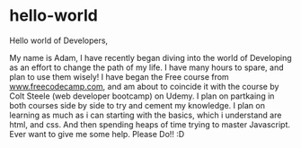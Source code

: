 # hello-world

Hello world of Developers,

My name is Adam, I have recently began diving into the world of Developing as an effort to change the path of my life. I have many hours to spare, and plan to use them wisely! I have began the Free course from www.freecodecamp.com, and am about to coincide it with the course by Colt Steele (web developer bootcamp) on Udemy. I plan on partkaing in both courses side by side to try and cement my knowledge. I plan on learning as much as i can starting with the basics, which i understand are html, and css. And then spending heaps of time trying to master Javascript. Ever want to give me some help. Please Do!! :D
